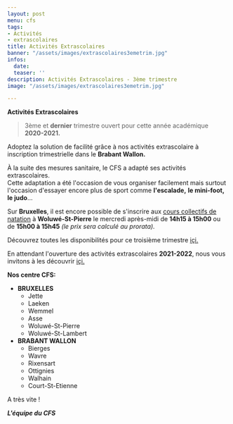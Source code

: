 ```yaml
---
layout: post
menu: cfs
tags:
- Activités
- extrascolaires
title: Activités Extrascolaires
banner: "/assets/images/extrascolaires3emetrim.jpg"
infos:
  date: 
  teaser: ''
description: Activités Extrascolaires - 3ème trimestre
image: "/assets/images/extrascolaires3emetrim.jpg"

---
```

**Activités Extrascolaires**

> 3ème et **dernier** trimestre ouvert pour cette année académique **2020-2021.**

Adoptez la solution de facilité grâce à nos activités extrascolaire à inscription trimestrielle dans le **Brabant Wallon.**

À la suite des mesures sanitaire, le CFS a adapté ses activités extrascolaires.  
Cette adaptation a été l'occasion de vous organiser facilement mais surtout l'occasion d'essayer encore plus de sport comme **l'escalade,** **le mini-foot,** **le judo**…

Sur **Bruxelles**, il est encore possible de s'inscrire aux [cours collectifs de natation](https://www12.iclub.be/myiclub3_CFS_register.asp?ClubID=559&LG=FR&Categorie=5 "Inscription") à **Woluwé-St-Pierre** le mercredi après-midi de **14h15 à 15h00** ou de **15h00 à 15h45** _(le prix sera calculé au prorata)._

Découvrez toutes les disponibilités pour ce troisième trimestre [içi.](https://www12.iclub.be/myiclub3_CFS_register.asp?ClubID=559&LG=FR&Categorie=6 "Activités Extrascolaires")

En attendant l'ouverture des activités extrascolaires **2021-2022**, nous vous invitons à les découvrir [içi.](https://www.lecfs.be/files/CFSMAGAZINE/#page=38 "MAG CFS")

**Nos centre CFS:**

* **BRUXELLES**
  * Jette
  * Laeken
  * Wemmel
  * Asse
  * Woluwé-St-Pierre
  * Woluwé-St-Lambert
* **BRABANT WALLON**
  * Bierges
  * Wavre
  * Rixensart
  * Ottignies
  * Walhain
  * Court-St-Etienne

A très vite !

**_L'équipe du CFS_**